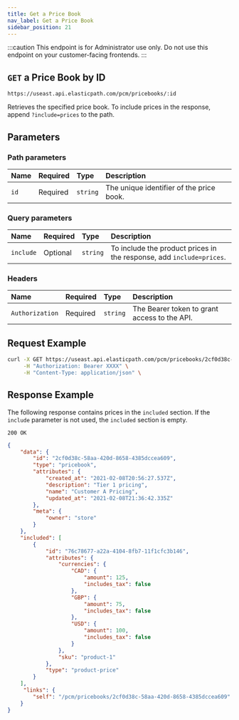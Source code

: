 ```yaml
---
title: Get a Price Book
nav_label: Get a Price Book
sidebar_position: 21
---
```


:::caution
This endpoint is for Administrator use only. Do not use this endpoint on your customer-facing frontends.
:::

## `GET` a Price Book by ID

```http
https://useast.api.elasticpath.com/pcm/pricebooks/:id
```

Retrieves the specified price book. To include prices in the response, append `?include=prices` to the path.

## Parameters

### Path parameters

| Name | Required | Type | Description |
| :--- | :--- | :--- | :--- |
| `id` | Required | `string` | The unique identifier of the price book. |

### Query parameters

| Name | Required | Type | Description |
| :--- | :--- | :--- | :--- |
| `include` | Optional | `string` | To include the product prices in the response, add `include=prices`. |

### Headers

| Name | Required | Type | Description |
| :--- | :--- | :--- | :--- |
| `Authorization` | Required | `string` | The Bearer token to grant access to the API. |

## Request Example

```bash
curl -X GET https://useast.api.elasticpath.com/pcm/pricebooks/2cf0d38c-58aa-420d-8658-4385dccea609?include=prices \
     -H "Authorization: Bearer XXXX" \
     -H "Content-Type: application/json" \
```

## Response Example

The following response contains prices in the `included` section. If the `include` parameter is not used, the `included` section is empty.

`200 OK`

```json
{
    "data": {
        "id": "2cf0d38c-58aa-420d-8658-4385dccea609",
        "type": "pricebook",
        "attributes": {
            "created_at": "2021-02-08T20:56:27.537Z",
            "description": "Tier 1 pricing",
            "name": "Customer A Pricing",
            "updated_at": "2021-02-08T21:36:42.335Z"
        },
        "meta": {
            "owner": "store"
        }
    },
    "included": [
        {
            "id": "76c78677-a22a-4104-8fb7-11f1cfc3b146",
            "attributes": {
                "currencies": {
                    "CAD": {
                        "amount": 125,
                        "includes_tax": false
                    },
                    "GBP": {
                        "amount": 75,
                        "includes_tax": false
                    },
                    "USD": {
                        "amount": 100,
                        "includes_tax": false
                    }
                },
                "sku": "product-1"
            },
            "type": "product-price"
        }
    ],
     "links": {
        "self": "/pcm/pricebooks/2cf0d38c-58aa-420d-8658-4385dccea609"
    }
}
```
